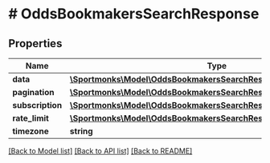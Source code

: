 # # OddsBookmakersSearchResponse

## Properties

Name | Type | Description | Notes
------------ | ------------- | ------------- | -------------
**data** | [**\Sportmonks\Model\OddsBookmakersSearchResponseDataInner[]**](OddsBookmakersSearchResponseDataInner.md) |  | [optional]
**pagination** | [**\Sportmonks\Model\OddsBookmakersSearchResponsePagination**](OddsBookmakersSearchResponsePagination.md) |  | [optional]
**subscription** | [**\Sportmonks\Model\OddsBookmakersSearchResponseSubscriptionInner[]**](OddsBookmakersSearchResponseSubscriptionInner.md) |  | [optional]
**rate_limit** | [**\Sportmonks\Model\OddsBookmakersSearchResponseRateLimit**](OddsBookmakersSearchResponseRateLimit.md) |  | [optional]
**timezone** | **string** |  | [optional]

[[Back to Model list]](../../README.md#models) [[Back to API list]](../../README.md#endpoints) [[Back to README]](../../README.md)
